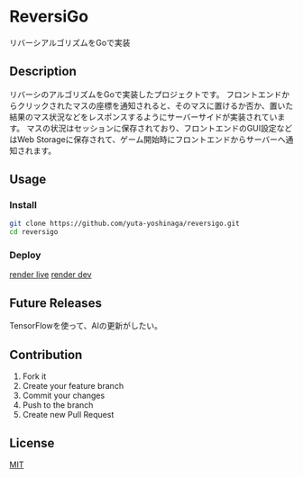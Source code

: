 # ReversiGo
リバーシアルゴリズムをGoで実装

## Description
リバーシのアルゴリズムをGoで実装したプロジェクトです。
フロントエンドからクリックされたマスの座標を通知されると、そのマスに置けるか否か、置いた結果のマス状況などをレスポンスするようにサーバーサイドが実装されています。
マスの状況はセッションに保存されており、フロントエンドのGUI設定などはWeb Storageに保存されて、ゲーム開始時にフロントエンドからサーバーへ通知されます。

## Usage
### Install
```sh
git clone https://github.com/yuta-yoshinaga/reversigo.git
cd reversigo
```

### Deploy
[render live](https://reversigo.onrender.com/)
[render dev](https://reversigo-dev.onrender.com/)

## Future Releases
TensorFlowを使って、AIの更新がしたい。

## Contribution
1. Fork it
2. Create your feature branch
3. Commit your changes
4. Push to the branch
5. Create new Pull Request

## License
[MIT](LICENSE)